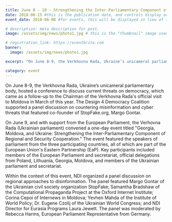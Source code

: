 ```yaml
---
title: June 8 - 10 - Strengthening the Inter-Parliamentary Component of Regional and Security Cooperation
date: 2018-06-15 #this is the publication date, and controls display order.
event_date: 2018-06-08 #for events, this will be displayed in lieu of the post date.

# description: meta description for post.
image: /assets/img/news/photo1.jpg # this is the "thumbnail" image used for teaser and social media contexts throughout the site.

# registration_link: https://eventbrite.com
banner:
  image: /assets/img/news/photo1.jpg

excerpt: "On June 8-9, the Verkhovna Rada, Ukraine’s unicameral parliamentary body, hosted a conference to discuss current threats on democracy, which came as a follow-up to the Chairman of the Verkhovna Rada's official visit to Moldova in March of this year."

category: event
---
```

On June 8-9, the Verkhovna Rada, Ukraine’s unicameral parliamentary body, hosted a conference to discuss current threats on democracy, which came as a follow-up to the Chairman of the Verkhovna Rada's official visit to Moldova in March of this year. The Design 4 Democracy Coalition supported a panel discussion on countering misinformation and cyber threats that featured co-founder of StopFake.org, Margo Gontar.

On June 9, and with support from the European Parliament, the Verhovna Rada (Ukrainian parliament) convened a one-day event titled "Georgia, Moldova, and Ukraine: Strengthening the Inter-Parliamentary Component of Regional and Security Cooperation." The event featured the speakers of parliament from the three participating countries, all of which are part of the European Union's Eastern Partnership (EaP). Key participants included members of the European Parliament and secretariat, official delegations from Poland, Lithuania, Georgia, Moldova, and members of the Ukrainian parliament and secretariat. 

Within the context of this event, NDI organized a panel discussion on regional approaches to disinformation. The panel featured Margo Gontar of the Ukrainian civil society organization StopFake; Samantha Bradshaw of the Computational Propaganda Project at the Oxford Internet Institute; Corina Cepoi of Internews in Moldova; Yevhen Mahda of the Institute of World Policy; Dr. Eugene Czolij of the Ukrainian World Congress; and NDI Director for Eurasia Programs Laura Jewett. The panel was moderated by Rebecca Harms, European Parliament Representative from Germany.

